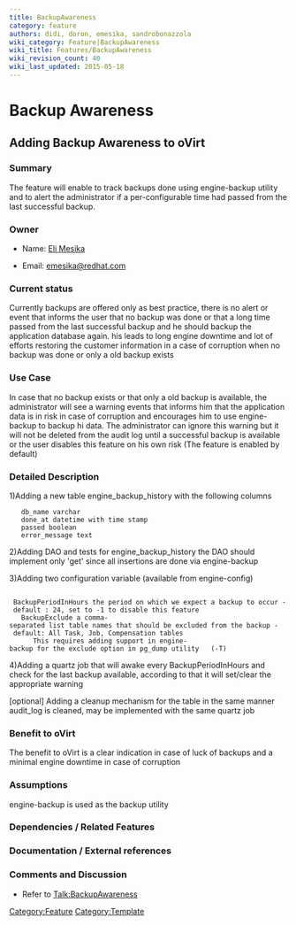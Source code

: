 ```yaml
---
title: BackupAwareness
category: feature
authors: didi, doron, emesika, sandrobonazzola
wiki_category: Feature|BackupAwareness
wiki_title: Features/BackupAwareness
wiki_revision_count: 40
wiki_last_updated: 2015-05-18
---
```


# Backup Awareness

## Adding Backup Awareness to oVirt

### Summary

The feature will enable to track backups done using engine-backup utility and to alert the administrator if a per-configurable time had passed from the last successful backup.

### Owner

*   Name: [ Eli Mesika](User:MyUser)

<!-- -->

*   Email: emesika@redhat.com

### Current status

Currently backups are offered only as best practice, there is no alert or event that informs the user that no backup was done or that a long time passed from the last successful backup and he should backup the application database again. his leads to long engine downtime and lot of efforts restoring the customer information in a case of corruption when no backup was done or only a old backup exists

### Use Case

In case that no backup exists or that only a old backup is available, the administrator will see a warning events that informs him that the application data is in risk in case of corruption and encourages him to use engine-backup to backup hi data. The administrator can ignore this warning but it will not be deleted from the audit log until a successful backup is available or the user disables this feature on his own risk (The feature is enabled by default)

### Detailed Description

1)Adding a new table engine_backup_history with the following columns

       db_name varchar
       done_at datetime with time stamp 
       passed boolean 
       error_message text

2)Adding DAO and tests for engine_backup_history the DAO should implement only 'get' since all insertions are done via engine-backup

3)Adding two configuration variable (available from engine-config)

       BackupPeriodInHours the period on which we expect a backup to occur - default : 24, set to -1 to disable this feature 
       BackupExclude a comma-separated list table names that should be excluded from the backup - default: All Task, Job, Compensation tables 
          This requires adding support in engine-backup for the exclude option in pg_dump utility   (-T)

4)Adding a quartz job that will awake every BackupPeriodInHours and check for the last backup available, according to that it will set/clear the appropriate warning

[optional] Adding a cleanup mechanism for the table in the same manner audit_log is cleaned, may be implemented with the same quartz job

### Benefit to oVirt

The benefit to oVirt is a clear indication in case of luck of backups and a minimal engine downtime in case of corruption

### Assumptions

engine-backup is used as the backup utility

### Dependencies / Related Features

### Documentation / External references

### Comments and Discussion

*   Refer to <Talk:BackupAwareness>

<Category:Feature> <Category:Template>

